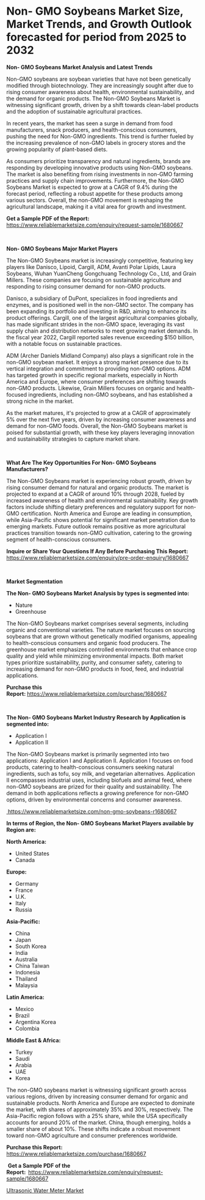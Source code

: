 <p><h1>Non- GMO Soybeans Market Size, Market Trends, and Growth Outlook forecasted for period from 2025 to 2032</h1></p><p><strong>Non- GMO Soybeans Market Analysis and Latest Trends</strong></p>
<p><p>Non-GMO soybeans are soybean varieties that have not been genetically modified through biotechnology. They are increasingly sought after due to rising consumer awareness about health, environmental sustainability, and the demand for organic products. The Non-GMO Soybeans Market is witnessing significant growth, driven by a shift towards clean-label products and the adoption of sustainable agricultural practices. </p><p>In recent years, the market has seen a surge in demand from food manufacturers, snack producers, and health-conscious consumers, pushing the need for Non-GMO ingredients. This trend is further fueled by the increasing prevalence of non-GMO labels in grocery stores and the growing popularity of plant-based diets. </p><p>As consumers prioritize transparency and natural ingredients, brands are responding by developing innovative products using Non-GMO soybeans. The market is also benefiting from rising investments in non-GMO farming practices and supply chain improvements. Furthermore, the Non-GMO Soybeans Market is expected to grow at a CAGR of 9.4% during the forecast period, reflecting a robust appetite for these products among various sectors. Overall, the non-GMO movement is reshaping the agricultural landscape, making it a vital area for growth and investment.</p></p>
<p><strong>Get a Sample PDF of the Report:&nbsp;</strong> <a href="https://www.reliablemarketsize.com/enquiry/request-sample/1680667?utm_campaign=2754&utm_medium=2&utm_source=Github&utm_content=ia&utm_term=24032025&utm_id=non-gmo-soybeans">https://www.reliablemarketsize.com/enquiry/request-sample/1680667</a></p>
<p>&nbsp;</p>
<p><strong>Non- GMO Soybeans Major Market Players</strong></p>
<p><p>The Non-GMO Soybeans market is increasingly competitive, featuring key players like Danisco, Lipoid, Cargill, ADM, Avanti Polar Lipids, Laura Soybeans, Wuhan YuanCheng Gongchuang Technology Co., Ltd, and Grain Millers. These companies are focusing on sustainable agriculture and responding to rising consumer demand for non-GMO products.</p><p>Danisco, a subsidiary of DuPont, specializes in food ingredients and enzymes, and is positioned well in the non-GMO sector. The company has been expanding its portfolio and investing in R&D, aiming to enhance its product offerings. Cargill, one of the largest agricultural companies globally, has made significant strides in the non-GMO space, leveraging its vast supply chain and distribution networks to meet growing market demands. In the fiscal year 2022, Cargill reported sales revenue exceeding $150 billion, with a notable focus on sustainable practices.</p><p>ADM (Archer Daniels Midland Company) also plays a significant role in the non-GMO soybean market. It enjoys a strong market presence due to its vertical integration and commitment to providing non-GMO options. ADM has targeted growth in specific regional markets, especially in North America and Europe, where consumer preferences are shifting towards non-GMO products. Likewise, Grain Millers focuses on organic and health-focused ingredients, including non-GMO soybeans, and has established a strong niche in the market.</p><p>As the market matures, it's projected to grow at a CAGR of approximately 5% over the next five years, driven by increasing consumer awareness and demand for non-GMO foods. Overall, the Non-GMO Soybeans market is poised for substantial growth, with these key players leveraging innovation and sustainability strategies to capture market share.</p></p>
<p>&nbsp;</p>
<p><strong>What Are The Key Opportunities For Non- GMO Soybeans Manufacturers?</strong></p>
<p><p>The Non-GMO Soybeans market is experiencing robust growth, driven by rising consumer demand for natural and organic products. The market is projected to expand at a CAGR of around 10% through 2028, fueled by increased awareness of health and environmental sustainability. Key growth factors include shifting dietary preferences and regulatory support for non-GMO certification. North America and Europe are leading in consumption, while Asia-Pacific shows potential for significant market penetration due to emerging markets. Future outlook remains positive as more agricultural practices transition towards non-GMO cultivation, catering to the growing segment of health-conscious consumers.</p></p>
<p><strong>Inquire or Share Your Questions If Any Before Purchasing This Report:</strong> <a href="https://www.reliablemarketsize.com/enquiry/pre-order-enquiry/1680667?utm_campaign=2754&utm_medium=2&utm_source=Github&utm_content=ia&utm_term=24032025&utm_id=non-gmo-soybeans">https://www.reliablemarketsize.com/enquiry/pre-order-enquiry/1680667</a></p>
<p>&nbsp;</p>
<p><strong>Market Segmentation</strong></p>
<p><strong>The Non- GMO Soybeans Market Analysis by types is segmented into:</strong></p>
<p><ul><li>Nature</li><li>Greenhouse</li></ul></p>
<p><p>The Non-GMO Soybeans market comprises several segments, including organic and conventional varieties. The nature market focuses on sourcing soybeans that are grown without genetically modified organisms, appealing to health-conscious consumers and organic food producers. The greenhouse market emphasizes controlled environments that enhance crop quality and yield while minimizing environmental impacts. Both market types prioritize sustainability, purity, and consumer safety, catering to increasing demand for non-GMO products in food, feed, and industrial applications.</p></p>
<p><strong>Purchase this Report:&nbsp;</strong><a href="https://www.reliablemarketsize.com/purchase/1680667?utm_campaign=2754&utm_medium=2&utm_source=Github&utm_content=ia&utm_term=24032025&utm_id=non-gmo-soybeans">https://www.reliablemarketsize.com/purchase/1680667</a></p>
<p>&nbsp;</p>
<p><strong>The Non- GMO Soybeans Market Industry Research by Application is segmented into:</strong></p>
<p><ul><li>Application I</li><li>Application II</li></ul></p>
<p><p>The Non-GMO Soybeans market is primarily segmented into two applications: Application I and Application II. Application I focuses on food products, catering to health-conscious consumers seeking natural ingredients, such as tofu, soy milk, and vegetarian alternatives. Application II encompasses industrial uses, including biofuels and animal feed, where non-GMO soybeans are prized for their quality and sustainability. The demand in both applications reflects a growing preference for non-GMO options, driven by environmental concerns and consumer awareness.</p></p>
<p><a href="https://www.reliablemarketsize.com/non-gmo-soybeans-r1680667?utm_campaign=2754&utm_medium=2&utm_source=Github&utm_content=ia&utm_term=24032025&utm_id=non-gmo-soybeans">&nbsp;https://www.reliablemarketsize.com/non-gmo-soybeans-r1680667</a></p>
<p><strong>In terms of Region, the Non- GMO Soybeans Market Players available by Region are:</strong></p>
<p>
    <p> <strong> North America: </strong>
        <ul>
            <li>United States</li>
            <li>Canada</li>
        </ul>
        </p> 
    <p> <strong> Europe: </strong>
        <ul>
            <li>Germany</li>
            <li>France</li>
            <li>U.K.</li>
            <li>Italy</li>
            <li>Russia</li>
        </ul>
        </p> 
    <p> <strong> Asia-Pacific: </strong>
        <ul>
            <li>China</li>
            <li>Japan</li>
            <li>South Korea</li>
            <li>India</li>
            <li>Australia</li>
            <li>China Taiwan</li>
            <li>Indonesia</li>
            <li>Thailand</li>
            <li>Malaysia</li>
        </ul>
        </p> 
    <p> <strong> Latin America: </strong>
        <ul>
            <li>Mexico</li>
            <li>Brazil</li>
            <li>Argentina Korea</li>
            <li>Colombia</li>
        </ul>
        </p> 
    <p> <strong> Middle East & Africa: </strong>
        <ul>
            <li>Turkey</li>
            <li>Saudi</li>
            <li>Arabia</li>
            <li>UAE</li>
            <li>Korea</li>
        </ul>
    </p>
    </p>
<p><p>The non-GMO soybeans market is witnessing significant growth across various regions, driven by increasing consumer demand for organic and sustainable products. North America and Europe are expected to dominate the market, with shares of approximately 35% and 30%, respectively. The Asia-Pacific region follows with a 25% share, while the USA specifically accounts for around 20% of the market. China, though emerging, holds a smaller share of about 10%. These shifts indicate a robust movement toward non-GMO agriculture and consumer preferences worldwide.</p></p>
<p><strong>Purchase this Report: </strong><a href="https://www.reliablemarketsize.com/purchase/1680667?utm_campaign=2754&utm_medium=2&utm_source=Github&utm_content=ia&utm_term=24032025&utm_id=non-gmo-soybeans">https://www.reliablemarketsize.com/purchase/1680667</a></p>
<p>&nbsp;<strong>Get a Sample PDF of the Report:&nbsp;&nbsp;</strong><a href="https://www.reliablemarketsize.com/enquiry/request-sample/1680667?utm_campaign=2754&utm_medium=2&utm_source=Github&utm_content=ia&utm_term=24032025&utm_id=non-gmo-soybeans">https://www.reliablemarketsize.com/enquiry/request-sample/1680667</a></p>
<p><strong></strong></p>
<p><p><a href="https://github.com/zupankocka/Market-Research-Report-List-1/blob/main/ultrasonic-water-meter-market.md?utm_campaign=2754&utm_medium=2&utm_source=Github&utm_content=ia&utm_term=24032025&utm_id=non-gmo-soybeans">Ultrasonic Water Meter Market</a></p></p>